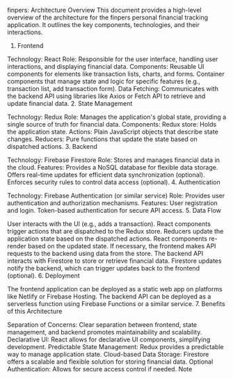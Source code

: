 finpers: Architecture Overview
This document provides a high-level overview of the architecture for the finpers personal financial tracking application. It outlines the key components, technologies, and their interactions.

1. Frontend

Technology: React
Role: Responsible for the user interface, handling user interactions, and displaying financial data.
Components:
Reusable UI components for elements like transaction lists, charts, and forms.
Container components that manage state and logic for specific features (e.g., transaction list, add transaction form).
Data Fetching:
Communicates with the backend API using libraries like Axios or Fetch API to retrieve and update financial data.
2. State Management

Technology: Redux
Role: Manages the application's global state, providing a single source of truth for financial data.
Components:
Redux store: Holds the application state.
Actions: Plain JavaScript objects that describe state changes.
Reducers: Pure functions that update the state based on dispatched actions.
3. Backend

Technology: Firebase Firestore
Role: Stores and manages financial data in the cloud.
Features:
Provides a NoSQL database for flexible data storage.
Offers real-time updates for efficient data synchronization (optional).
Enforces security rules to control data access (optional).
4. Authentication 

Technology: Firebase Authentication (or similar service)
Role: Provides user authentication and authorization mechanisms.
Features:
User registration and login.
Token-based authentication for secure API access.
5. Data Flow

User interacts with the UI (e.g., adds a transaction).
React components trigger actions that are dispatched to the Redux store.
Reducers update the application state based on the dispatched actions.
React components re-render based on the updated state.
If necessary, the frontend makes API requests to the backend using data from the store.
The backend API interacts with Firestore to store or retrieve financial data.
Firestore updates notify the backend, which can trigger updates back to the frontend (optional).
6. Deployment

The frontend application can be deployed as a static web app on platforms like Netlify or Firebase Hosting.
The backend API can be deployed as a serverless function using Firebase Functions or a similar service.
7. Benefits of this Architecture

Separation of Concerns: Clear separation between frontend, state management, and backend promotes maintainability and scalability.
Declarative UI: React allows for declarative UI components, simplifying development.
Predictable State Management: Redux provides a predictable way to manage application state.
Cloud-based Data Storage: Firestore offers a scalable and flexible solution for storing financial data.
Optional Authentication: Allows for secure access control if needed.
Note